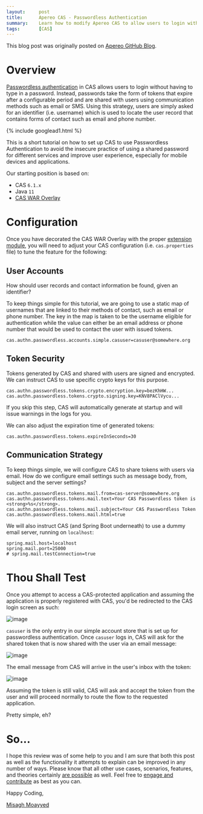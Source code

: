 ```yaml
---
layout:     post
title:      Apereo CAS - Passwordless Authentication
summary:    Learn how to modify Apereo CAS to allow users to login without the need to remember a password.
tags:       [CAS]
---
```


<div class="alert alert-success"><i class="far fa-lightbulb"></i> This blog post was originally posted on <a href="https://github.com/apereo/apereo.github.io">Apereo GitHub Blog</a>.</div>

# Overview

[Passwordless authentication](https://apereo.github.io/cas/6.1.x/installation/Passwordless-Authentication.html) in CAS allows users to login without having to type in a password. Instead, passwords take the form of tokens that expire after a configurable period and are shared with users using communication methods such as email or SMS. Using this strategy, users are simply asked for an identifier (i.e. username) which is used to locate the user record that contains forms of contact such as email and phone number.

{% include googlead1.html  %}

This is a short tutorial on how to set up CAS to use Passwordless Authentication to avoid the insecure practice of using a shared password for different services and improve user experience, especially for mobile devices and applications.

Our starting position is based on:

- CAS `6.1.x`
- Java `11`
- [CAS WAR Overlay](https://github.com/apereo/cas-overlay-template)

# Configuration

Once you have decorated the CAS WAR Overlay with the proper [extension module](https://apereo.github.io/cas/6.1.x/installation/Passwordless-Authentication.html), you will need to adjust your CAS configuration (i.e. `cas.properties` file) to tune the feature for the following:

## User Accounts

How should user records and contact information be found, given an identifier?

To keep things simple for this tutorial, we are going to use a static map of usernames that are linked to their methods of contact, such as email or phone number. The key in the map is taken to be the username eligible for authentication while the value can either be an email address or phone number that would be used to contact the user with issued tokens.

```properties
cas.authn.passwordless.accounts.simple.casuser=casuser@somewhere.org
```

## Token Security

Tokens generated by CAS and shared with users are signed and encrypted. We can instruct CAS to use specific crypto keys for this purpose.

```properties
cas.authn.passwordless.tokens.crypto.encryption.key=bezKhHW...
cas.authn.passwordless.tokens.crypto.signing.key=KNV8PAClVycu...
```
If you skip this step, CAS will automatically generate at startup and will issue warnings in the logs for you.

We can also adjust the expiration time of generated tokens:

```properties
cas.authn.passwordless.tokens.expireInSeconds=30
```

## Communication Strategy

To keep things simple, we will configure CAS to share tokens with users via email. How do we configure email settings such as message body, from, subject and the server settings?

```properties
cas.authn.passwordless.tokens.mail.from=cas-server@somewhere.org
cas.authn.passwordless.tokens.mail.text=Your CAS Passwordless token is <strong>%s</strong>.
cas.authn.passwordless.tokens.mail.subject=Your CAS Passwordless Token
cas.authn.passwordless.tokens.mail.html=true
```

We will also instruct CAS (and Spring Boot underneath) to use a dummy email server, running on `localhost`:

```properties
spring.mail.host=localhost
spring.mail.port=25000
# spring.mail.testConnection=true
```

# Thou Shall Test

Once you attempt to access a CAS-protected application and assuming the application is properly registered with CAS, you'd be redirected to the CAS login screen as such:

![image](https://user-images.githubusercontent.com/1205228/61450175-c1d3f880-a96b-11e9-9c51-0160d1804cf8.png)

`casuser` is the only entry in our simple account store that is set up for passwordless authentication. Once `casuser` logs in, CAS will ask for the shared token that is now shared with the user via an email message:

![image](https://user-images.githubusercontent.com/1205228/61450399-3d35aa00-a96c-11e9-9f3f-497bbb26a2b2.png)

The email message from CAS will arrive in the user's inbox with the token:

![image](https://user-images.githubusercontent.com/1205228/61450441-56d6f180-a96c-11e9-8dd0-18fc164f1fe6.png)

Assuming the token is still valid, CAS will ask and accept the token from the user and will proceed normally to route the flow to the requested application.

Pretty simple, eh?

# So...

I hope this review was of some help to you and I am sure that both this post as well as the functionality it attempts to explain can be improved in any number of ways. Please know that all other use cases, scenarios, features, and theories certainly [are possible](https://apereo.github.io/2017/02/18/onthe-theoryof-possibility/) as well. Feel free to [engage and contribute](https://apereo.github.io/cas/developer/Contributor-Guidelines.html) as best as you can.

Happy Coding,

[Misagh Moayyed](https://fawnoos.com)
